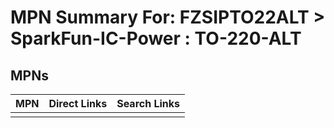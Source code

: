 



# MPN Summary For: FZSIPTO22ALT > SparkFun-IC-Power : TO-220-ALT

## MPNs
  

|MPN|Direct Links|Search Links|
| :--- | :--- | :--- |
||||

